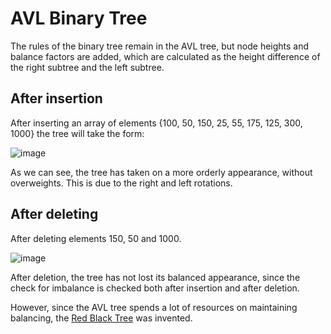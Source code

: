 # AVL Binary Tree

The rules of the binary tree remain in the AVL tree, but node heights and balance factors are added, 
which are calculated as the height difference of the right subtree and the left subtree.

## After insertion
After inserting an array of elements {100, 50, 150, 25, 55, 175, 125, 300, 1000} the tree will take the form:

![image](https://github.com/zpnst/different-trees/assets/105946529/04e6011a-4ba5-49d5-b7e9-c713629c8e1a)

As we can see, the tree has taken on a more orderly appearance, without overweights.
This is due to the right and left rotations.

## After deleting
After deleting elements 150, 50 and 1000.

![image](https://github.com/zpnst/different-trees/assets/105946529/677cf4e8-b9ed-4bd4-8dde-abc258d94274)

After deletion, the tree has not lost its balanced appearance, 
since the check for imbalance is checked both after insertion and after deletion.

However, since the AVL tree spends a lot of resources on maintaining balancing, the [Red Black Tree](../red-black-tree/) was invented.
